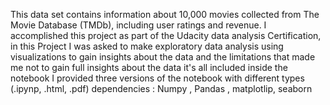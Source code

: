 This data set contains information about 10,000 movies collected from The Movie Database (TMDb), including user ratings and revenue.
I accomplished this project as part of the Udacity data analysis Certification, in this Project I was asked to make exploratory data analysis using visualizations to gain insights about the data and the limitations that made me not to gain full insights about the data it's all included inside the notebook 
I provided three versions of the notebook with different types (.ipynp, .html, .pdf)
dependencies : Numpy , Pandas , matplotlip, seaborn 
